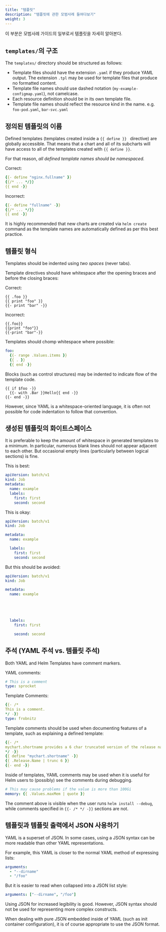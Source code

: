 ```yaml
---
title: "템플릿"
description: "템플릿에 관한 모범사례 들여다보기"
weight: 3
---
```


이 부분은 모범사례 가이드의 일부로서 템플릿을 자세히 알아본다.

## `templates/`의 구조

The `templates/` directory should be structured as follows:

- Template files should have the extension `.yaml` if they produce YAML output.
  The extension `.tpl` may be used for template files that produce no formatted
  content.
- Template file names should use dashed notation (`my-example-configmap.yaml`),
  not camelcase.
- Each resource definition should be in its own template file.
- Template file names should reflect the resource kind in the name. e.g.
  `foo-pod.yaml`, `bar-svc.yaml`

## 정의된 템플릿의 이름

Defined templates (templates created inside a `{{ define }} ` directive) are
globally accessible. That means that a chart and all of its subcharts will have
access to all of the templates created with `{{ define }}`.

For that reason, _all defined template names should be namespaced._

Correct:

```yaml
{{- define "nginx.fullname" }}
{{/* ... */}}
{{ end -}}
```

Incorrect:

```yaml
{{- define "fullname" -}}
{{/* ... */}}
{{ end -}}
```
It is highly recommended that new charts are created via `helm create` command
as the template names are automatically defined as per this best practice.

## 템플릿 형식

Templates should be indented using _two spaces_ (never tabs).

Template directives should have whitespace after the opening  braces and before
the closing braces:

Correct:
```
{{ .foo }}
{{ print "foo" }}
{{- print "bar" -}}
```

Incorrect:
```
{{.foo}}
{{print "foo"}}
{{-print "bar"-}}
```

Templates should chomp whitespace where possible:

```yaml
foo:
  {{- range .Values.items }}
  {{ . }}
  {{ end -}}
```

Blocks (such as control structures) may be indented to indicate flow of the
template code.

```
{{ if $foo -}}
  {{- with .Bar }}Hello{{ end -}}
{{- end -}}
```

However, since YAML is a whitespace-oriented language, it is often not possible
for code indentation to follow that convention.

## 생성된 템플릿의 화이트스페이스

It is preferable to keep the amount of whitespace in generated templates to a
minimum. In particular, numerous blank lines should not appear adjacent to each
other. But occasional empty lines (particularly between logical sections) is
fine.

This is best:

```yaml
apiVersion: batch/v1
kind: Job
metadata:
  name: example
  labels:
    first: first
    second: second
```

This is okay:

```yaml
apiVersion: batch/v1
kind: Job

metadata:
  name: example

  labels:
    first: first
    second: second

```

But this should be avoided:

```yaml
apiVersion: batch/v1
kind: Job

metadata:
  name: example





  labels:
    first: first

    second: second

```

## 주석 (YAML 주석 vs. 템플릿 주석)

Both YAML and Helm Templates have comment markers.

YAML comments:
```yaml
# This is a comment
type: sprocket
```

Template Comments:
```yaml
{{- /*
This is a comment.
*/ -}}
type: frobnitz
```

Template comments should be used when documenting features of a template, such
as explaining a defined template:

```yaml
{{- /*
mychart.shortname provides a 6 char truncated version of the release name.
*/ -}}
{{ define "mychart.shortname" -}}
{{ .Release.Name | trunc 6 }}
{{- end -}}

```

Inside of templates, YAML comments may be used when it is useful for Helm users
to (possibly) see the comments during debugging.

```yaml
# This may cause problems if the value is more than 100Gi
memory: {{ .Values.maxMem | quote }}
```

The comment above is visible when the user runs `helm install --debug`, while
comments specified in `{{- /* */ -}}` sections are not.

## 템플릿과 템플릿 출력에서 JSON 사용하기

YAML is a superset of JSON. In some cases, using a JSON syntax can be more
readable than other YAML representations.

For example, this YAML is closer to the normal YAML method of expressing lists:

```yaml
arguments:
  - "--dirname"
  - "/foo"
```

But it is easier to read when collapsed into a JSON list style:

```yaml
arguments: ["--dirname", "/foo"]
```

Using JSON for increased legibility is good. However, JSON syntax should not be
used for representing more complex constructs.

When dealing with pure JSON embedded inside of YAML (such as init container
configuration), it is of course appropriate to use the JSON format.
